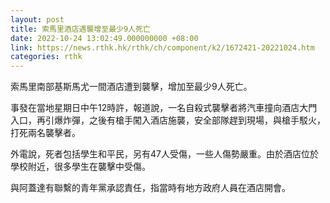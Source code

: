 ```yaml
---
layout: post
title: 索馬里酒店遇襲增至最少9人死亡
date: 2022-10-24 13:02:49.000000000 +08:00
link: https://news.rthk.hk/rthk/ch/component/k2/1672421-20221024.htm
categories: rthk
---
```


索馬里南部基斯馬尤一間酒店遭到襲擊，增加至最少9人死亡。

事發在當地星期日中午12時許，報道說，一名自殺式襲擊者將汽車撞向酒店大門入口，再引爆炸彈，之後有槍手闖入酒店施襲，安全部隊趕到現場，與槍手駁火，打死兩名襲擊者。

外電說，死者包括學生和平民，另有47人受傷，一些人傷勢嚴重。由於酒店位於學校附近，很多學生在襲擊中受傷。  

與阿蓋達有聯繫的青年黨承認責任，指當時有地方政府人員在酒店開會。
